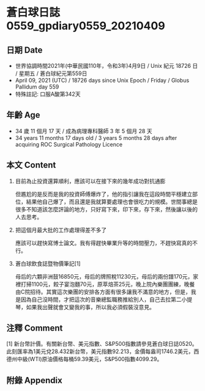 [_metadata_:encoding]: - "utf-8"
[_metadata_:language]: - "zh-Hant-TW"
[_metadata_:fileformat]: - "markdown"
[_metadata_:MIME_type]: - "text/plain"
[_metadata_:markdown_version]: - "commonmark version 0.29"
[_metadata_:markdown_spec]: - "https://spec.commonmark.org/0.29/"

# 蒼白球日誌0559_gpdiary0559_20210409 #

## 日期 Date ##

* 世界協調時間2021年(中華民國110年，令和3年)4月9日 / Unix 紀元 18726 日 / 星期五 / 蒼白球紀元第559日
* April 09, 2021 (UTC) / 18726 days since Unix Epoch / Friday / Globus Pallidum day 559
* 特殊註記: 口服A酸第342天

## 年齡 Age ##

* 34 歲 11 個月 17 天 / 成為病理專科醫師 3 年 5 個月 28 天
* 34 years 11 months 17 days old / 3 years 5 months 28 days after acquiring ROC Surgical Pathology Licence

## 本文 Content ##

1. 目前為止投資還算順利，應該可以在接下來的幾年成功對抗通膨

    但尷尬的是反而是我的投資師傅爆炸了，他的指引讓我在這段時間平穩建立部位，結果他自己爆了，而且還是我就算要處理也會很吃力的規模。世間事總是很多不知道該怎麼評論的地方，只好寫下來，印下來，存下來，然後讓以後的人去思考。

2. 把這個月最大批的工作處理得差不多了

    應該可以趕快寫博士論文。我有得趕快畢業升等的時間壓力，不趕快寫真的不行。
    
3. 蒼白球飲食誌暨物價筆記[1]

    母后的六顆非洲鼓16850元，母后的牌照稅11230元，母后的兩份譜170元，家裡打掃1100元，餃子宴泡麵70元，原萃焙茶25元，晚上院內樂團團練，晚餐由C院招待。其實這次樂團的安排各方面有很多讓我不滿意的地方，但是，我是因為自己沒時間，才把這次的音樂總監職務推給別人，自己去拉第二小提琴，如果我出聲就會又變我的事，所以我必須假裝沒意見。

## 注釋 Comment ##

[1] 新台幣計價。有關新台幣、美元指數、S&P500指數請參見蒼白球日誌0520。此刻匯率為1美元兌28.432新台幣，美元指數92.213，金價每盎司1746.2美元，西德州中級(WTI)原油價格每桶59.39美元，S&P500指數4099.29。

## 附錄 Appendix ##

